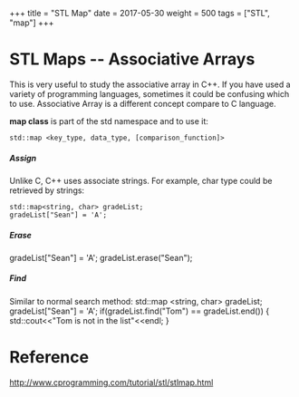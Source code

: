 +++
title = "STL Map"
date = 2017-05-30
weight = 500
tags = ["STL", "map"]
+++

# STL Maps -- Associative Arrays

This is very useful to study the associative array in C++.
If you have used a variety of programming languages, sometimes it could be confusing which to use.
Associative Array is a different concept compare to C language.

**map class** is part of the std namespace and to use it:

    std::map <key_type, data_type, [comparison_function]>

##### Assign
Unlike C, C++ uses associate strings.
For example, char type could be retrieved by strings:

    std::map<string, char> gradeList;
    gradeList["Sean"] = 'A';

##### Erase
gradeList["Sean"] = 'A';
gradeList.erase("Sean");

##### Find
Similar to normal search method:
std::map <string, char> gradeList;
gradeList["Sean"] = 'A';
if(gradeList.find("Tom") == gradeList.end())
{
    std::cout<<"Tom is not in the list"<<endl;
}


# Reference

http://www.cprogramming.com/tutorial/stl/stlmap.html
